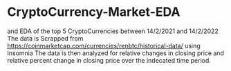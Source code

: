 # CryptoCurrency-Market-EDA
and EDA of the top 5 CryptoCurrencies between 14/2/2021 and 14/2/2022
The data is Scrapped from https://coinmarketcap.com/currencies/renbtc/historical-data/ using Insomnia
The data is then analyzed for relative changes in closing price and relative percent change in closing price over the indecated time period.
